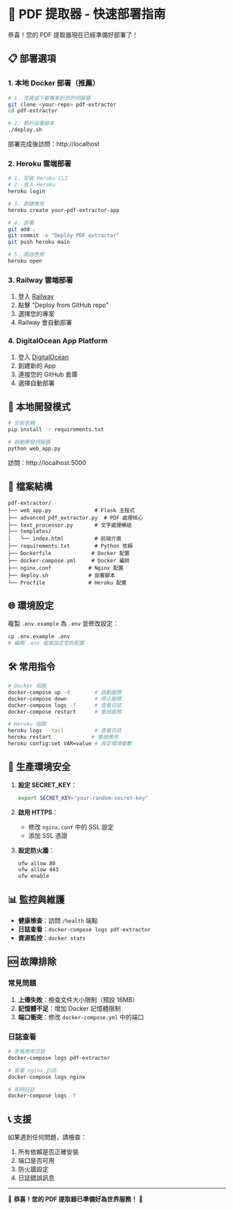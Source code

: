# 🚀 PDF 提取器 - 快速部署指南

恭喜！您的 PDF 提取器現在已經準備好部署了！

## 📋 部署選項

### 1. 本地 Docker 部署（推薦）

```bash
# 1. 克隆或下載專案到您的伺服器
git clone <your-repo> pdf-extractor
cd pdf-extractor

# 2. 執行部署腳本
./deploy.sh
```

部署完成後訪問：http://localhost

### 2. Heroku 雲端部署

```bash
# 1. 安裝 Heroku CLI
# 2. 登入 Heroku
heroku login

# 3. 創建應用
heroku create your-pdf-extractor-app

# 4. 部署
git add .
git commit -m "Deploy PDF extractor"
git push heroku main

# 5. 開啟應用
heroku open
```

### 3. Railway 雲端部署

1. 登入 [Railway](https://railway.app)
2. 點擊 "Deploy from GitHub repo"
3. 選擇您的專案
4. Railway 會自動部署

### 4. DigitalOcean App Platform

1. 登入 [DigitalOcean](https://cloud.digitalocean.com)
2. 創建新的 App
3. 連接您的 GitHub 倉庫
4. 選擇自動部署

## 🔧 本地開發模式

```bash
# 安裝依賴
pip install -r requirements.txt

# 啟動開發伺服器
python web_app.py
```

訪問：http://localhost:5000

## 📁 檔案結構

```
pdf-extractor/
├── web_app.py              # Flask 主程式
├── advanced_pdf_extractor.py  # PDF 處理核心
├── text_processor.py       # 文字處理模組
├── templates/
│   └── index.html          # 前端介面
├── requirements.txt        # Python 依賴
├── Dockerfile             # Docker 配置
├── docker-compose.yml     # Docker 編排
├── nginx.conf            # Nginx 配置
├── deploy.sh             # 部署腳本
└── Procfile              # Heroku 配置
```

## 🌐 環境設定

複製 `.env.example` 為 `.env` 並修改設定：

```bash
cp .env.example .env
# 編輯 .env 檔案設定您的配置
```

## 🛠️ 常用指令

```bash
# Docker 相關
docker-compose up -d        # 啟動服務
docker-compose down         # 停止服務
docker-compose logs -f      # 查看日誌
docker-compose restart      # 重啟服務

# Heroku 相關
heroku logs --tail          # 查看日誌
heroku restart             # 重啟應用
heroku config:set VAR=value # 設定環境變數
```

## 🔐 生產環境安全

1. **設定 SECRET_KEY**：
   ```bash
   export SECRET_KEY="your-random-secret-key"
   ```

2. **啟用 HTTPS**：
   - 修改 `nginx.conf` 中的 SSL 設定
   - 添加 SSL 憑證

3. **設定防火牆**：
   ```bash
   ufw allow 80
   ufw allow 443
   ufw enable
   ```

## 📊 監控與維護

- **健康檢查**：訪問 `/health` 端點
- **日誌查看**：`docker-compose logs pdf-extractor`
- **資源監控**：`docker stats`

## 🆘 故障排除

### 常見問題

1. **上傳失敗**：檢查文件大小限制（預設 16MB）
2. **記憶體不足**：增加 Docker 記憶體限制
3. **端口衝突**：修改 `docker-compose.yml` 中的端口

### 日誌查看

```bash
# 查看應用日誌
docker-compose logs pdf-extractor

# 查看 nginx 日誌
docker-compose logs nginx

# 即時日誌
docker-compose logs -f
```

## 📞 支援

如果遇到任何問題，請檢查：
1. 所有依賴是否正確安裝
2. 端口是否可用
3. 防火牆設定
4. 日誌錯誤訊息

---

🎉 **恭喜！您的 PDF 提取器已準備好為世界服務！** 🎉
